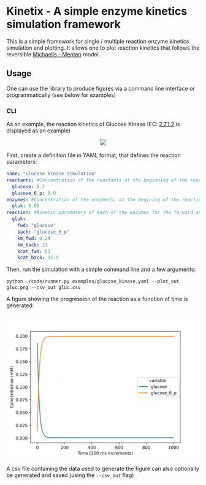 # Kinetix - A simple enzyme kinetics simulation framework

This is a simple framework for single / multiple reaction enzyme kinetics simulation and plotting.
It allows one to plot reaction kinetics that follows the reversible [Michaelis - Menten](https://en.wikipedia.org/wiki/Michaelis%E2%80%93Menten_kinetics) model.

## Usage
One can use the library to produce figures via a command line interface or programmatically (see below for examples)

### CLI
As an example, the reaction kinetics of Glucose Kinase (EC: [2.7.1.2](https://www.brenda-enzymes.org/enzyme.php?ecno=2.7.1.2) is displayed as an example)
<p align="center">
  <img src="https://upload.wikimedia.org/wikipedia/commons/8/8d/Glucokinase.png" />
</p>
First, create a definition file in YAML format, that defines the reaction parameters:

```yaml
name: "Glucose kinase simulation"
reactants: #Concentration of the reactants at the beginning of the reaction (mM)
  glucose: 0.2
  glucose_6_p: 0.0
enzymes: #Concentration of the enzyme(s) at the begining of the reaction (mM)
  gluk: 0.05 
reaction: #Kinetic parameters of each of the enzymes for the forward and backward steps of the (reversible) reaction. Note that non-reversible reactions can simple be modeled with high Km for on of the directions.
  gluk: 
    fwd: "glucose"
    back: "glucose_6_p"
    km_fwd: 0.24
    km_back: 21
    kcat_fwd: 61
    kcat_back: 15.9
```

Then, run the simulation with a simple command line and a few arguments:
```
python ./code/runner.py examples/glucose_kinase.yaml --plot_out gluc.png --csv_out gluc.csv
```
A figure showing the progression of the reaction as a function of time is generated:
<p align="center">
  <img src="examples/figures/gluc.svg" />
</p>

A csv file containing the data used to generate the figure can also optionally be generated and saved (using the `--csv_out` flag)

